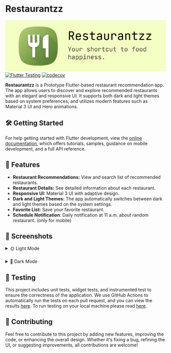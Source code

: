 # Restaurantzz

![Header](/docs/images/header.png)
[![Flutter Testing](https://github.com/waffiqaziz/restaurantzz/actions/workflows/flutter-test.yml/badge.svg)](https://github.com/waffiqaziz/restaurantzz/actions/workflows/flutter-test.yml)
[![codecov](https://codecov.io/gh/waffiqaziz/restaurantzz/graph/badge.svg?token=W2M08GY7CJ)](https://codecov.io/gh/waffiqaziz/restaurantzz)

**Restaurantzz** is a Prototype Flutter-based restaurant recommendation app. The app allows users to discover and explore recommended restaurants with an elegant and responsive UI. It supports both dark and light themes based on system preferences, and utilizes modern features such as Material 3 UI and Hero animations.

## 🛠️ Getting Started

For help getting started with Flutter development, view the
[online documentation](https://docs.flutter.dev/), which offers tutorials,
samples, guidance on mobile development, and a full API reference.

## 🌟 Features

- **Restaurant Recommendations:** View and search list of recommended restaurants.
- **Restaurant Details:** See detailed information about each restaurant.
- **Responsive UI:** Material 3 UI with adaptive design.
- **Dark and Light Themes:** The app automatically switches between dark and light themes based on the system settings.
- **Favorite List:** Save your favorite restaurant.
- **Schedule Notification**: Daily notification at 11 a.m. about random restaurant. (only for mobile)

## 📸 Screenshots

<details>
<summary>🌞 Light Mode</summary>

<img src="docs/screenshots/list_light.jpg" width=200 alt="List Screen Light Mode">&nbsp;
<img src="docs/screenshots/search_light.jpg" width=200 alt="Search Screen Light Model">&nbsp;
<img src="docs/screenshots/fav_light.jpg" width=200 alt="Favorite Screen Light Mode">&nbsp;
<img src="docs/screenshots/setting_light.jpg" width=200 alt="Settings Screen Light Mode">&nbsp;
<img src="docs/screenshots/detail_top_light.jpg" width=200 alt="Detail Screen Top Light Mode">&nbsp;
<img src="docs/screenshots/detail_bottom_light.jpg" width=200 alt="Detail Screen Bottom Light Mode">&nbsp;
<img src="docs/screenshots/notification_light.jpg" width=200 alt="Schedule Push Notification Light Mode">&nbsp;

</details>

### 

<details>
<summary>🌙 Dark Mode</summary>

<img src="docs/screenshots/list_dark.jpg" width=200 alt="List Screen Dark Mode">&nbsp;
<img src="docs/screenshots/search_dark.jpg" width=200 alt="Search Screen Dark Model">&nbsp;
<img src="docs/screenshots/fav_dark.jpg" width=200 alt="Favorite Screen Dark Mode">&nbsp;
<img src="docs/screenshots/setting_dark.jpg" width=200 alt="Settings Screen Dark Mode">&nbsp;
<img src="docs/screenshots/detail_top_dark.jpg" width=200 alt="Detail Screen Top Dark Mode">&nbsp;
<img src="docs/screenshots/detail_bottom_dark.jpg" width=200 alt="Detail Screen Bottom Dark Mode">&nbsp;
<img src="docs/screenshots/notification_dark.jpg" width=200 alt="Schedule Push Notification Dark Mode">&nbsp;

</details>

## 🧪 Testing

This project includes unit tests, widget tests, and instrumented test to ensure the correctness of the application. We use GitHub Actions  to automatically run the tests on each pull request, and you can view the results [here](https://github.com/waffiqaziz/restaurantzz/actions/workflows/flutter-test.yml). To run testing on your local machine please read [here](/docs/TESTING.md).

## 🤝 Contributing

Feel free to contribute to this project by adding new features, improving the code, or enhancing the overall design.
Whether it's fixing a bug, refining the UI, or suggesting improvements, all contributions are welcome!
